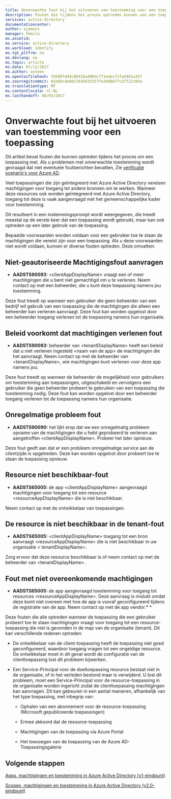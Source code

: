 ```yaml
---
title: Onverwachte fout bij het uitvoeren van toestemming voor een toepassing | Microsoft Docs
description: Fouten die tijdens het proces optreden kunnen van een toepassing en wat u kunt doen over ze ermee akkoord dat wordt beschreven
services: active-directory
documentationcenter: 
author: ajamess
manager: femila
ms.assetid: 
ms.service: active-directory
ms.workload: identity
ms.tgt_pltfrm: na
ms.devlang: na
ms.topic: article
ms.date: 07/11/2017
ms.author: asteen
ms.openlocfilehash: fd500fdd4c8642bad96dcf71eebcf1fad461a35f
ms.sourcegitcommit: 02e69c4a9d17645633357fe3d46677c2ff22c85a
ms.translationtype: MT
ms.contentlocale: nl-NL
ms.lasthandoff: 08/03/2017
---
```

# <a name="unexpected-error-when-performing-consent-to-an-application"></a>Onverwachte fout bij het uitvoeren van toestemming voor een toepassing

Dit artikel bevat fouten die kunnen optreden tijdens het proces om een toepassing met. Als u problemen met onverwachte toestemming wordt gevraagd dat niet eventuele foutberichten bevatten, Zie [verificatie scenario's voor Azure AD](https://docs.microsoft.com/azure/active-directory/develop/active-directory-authentication-scenarios).

Veel toepassingen die zijn geïntegreerd met Azure Active Directory vereisen machtigingen voor toegang tot andere bronnen om te werken. Wanneer deze resources ook worden geïntegreerd met Azure Active Directory, toegang tot deze is vaak aangevraagd met het gemeenschappelijke kader voor toestemming. 

Dit resulteert in een instemmingsprompt wordt weergegeven, die treedt meestal op de eerste keer dat een toepassing wordt gebruikt, maar kan ook optreden op een later gebruik van de toepassing.

Bepaalde voorwaarden worden voldaan voor een gebruiker toe te staan de machtigingen die vereist zijn voor een toepassing. Als u deze voorwaarden niet wordt voldaan, kunnen er diverse fouten optreden. Deze omvatten:

## <a name="requesting-not-authorized-permissions-error"></a>Niet-geautoriseerde Machtigingsfout aanvragen
* **AADSTS90093:** &lt;clientAppDisplayName&gt; vraagt een of meer machtigingen die u bent niet gemachtigd om u te verlenen. Neem contact op met een beheerder, die u kunt deze toepassing namens jou toestemming.

Deze fout treedt op wanneer een gebruiker die geen beheerder van een bedrijf wil gebruik van een toepassing die de machtigingen die alleen een beheerder kan verlenen aanvraagt. Deze fout kan worden opgelost door een beheerder toegang verlenen tot de toepassing namens hun organisatie.

## <a name="policy-prevents-granting-permissions-error"></a>Beleid voorkomt dat machtigingen verlenen fout
* **AADSTS90093:** beheerder van &lt;tenantDisplayName&gt; heeft een beleid dat u niet verlenen ingesteld &lt;naam van de app&gt; de machtigingen die het aanvraagt. Neem contact op met de beheerder van &lt;tenantDisplayName&gt;, wie machtigingen kunt verlenen voor deze app namens jou.

Deze fout treedt op wanneer de beheerder de mogelijkheid voor gebruikers om toestemming aan toepassingen, uitgeschakeld en vervolgens een gebruiker die geen beheerder probeert te gebruiken van een toepassing die toestemming nodig. Deze fout kan worden opgelost door een beheerder toegang verlenen tot de toepassing namens hun organisatie.

## <a name="intermittent-problem-error"></a>Onregelmatige probleem fout
* **AADSTS90090:** het lijkt erop dat we een onregelmatig probleem opname van de machtigingen die u hebt geprobeerd te verlenen aan aangetroffen &lt;clientAppDisplayName&gt;. Probeer het later opnieuw.

Deze fout geeft aan dat er een probleem onregelmatige service aan de clientzijde is opgetreden. Deze kan worden opgelost door probeert toe te staan de toepassing opnieuw.

## <a name="resource-not-available-error"></a>Resource niet beschikbaar-fout
* **AADSTS65005:** de app &lt;clientAppDisplayName&gt; aangevraagd machtigingen voor toegang tot een resource &lt;resourceAppDisplayName&gt; die is niet beschikbaar. 

Neem contact op met de ontwikkelaar van toepassingen.

##  <a name="resource-not-available-in-tenant-error"></a>De resource is niet beschikbaar in de tenant-fout
* **AADSTS65005:** &lt;clientAppDisplayName&gt; toegang tot een bron aanvraagt &lt;resourceAppDisplayName&gt; die is niet beschikbaar in uw organisatie &lt; tenantDisplayName&gt;. 

Zorg ervoor dat deze resource beschikbaar is of neem contact op met de beheerder van &lt;tenantDisplayName&gt;.

## <a name="permissions-mismatch-error"></a>Fout met niet overeenkomende machtigingen
* **AADSTS65005:** de app aangevraagd toestemming voor toegang tot resources &lt;resourceAppDisplayName&gt;. Deze aanvraag is mislukt omdat deze komt niet overeen met hoe de app is vooraf geconfigureerd tijdens de registratie van de app. Neem contact op met de app vendor.* *

Deze fouten die alle optreden wanneer de toepassing die een gebruiker probeert toe te staan machtigingen vraagt voor toegang tot een resource-toepassing die niet is gevonden in de map van de organisatie (tenant). Dit kan verschillende redenen optreden:

-   De ontwikkelaar van de client-toepassing heeft de toepassing niet goed geconfigureerd, waardoor toegang vragen tot een ongeldige resource. De ontwikkelaar moet in dit geval wordt de configuratie van de clienttoepassing lost dit probleem bijwerken.

-   Een Service-Principal voor de doeltoepassing resource bestaat niet in de organisatie, of in het verleden bestond maar is verwijderd. U lost dit probleem, moet een Service-Principal voor de resource-toepassing in de organisatie worden ingericht zodat de clienttoepassing machtigingen kan aanvragen. Dit kan gebeuren in een aantal manieren, afhankelijk van het type toepassing, met inbegrip van:

    -   Ophalen van een abonnement voor de resource-toepassing (Microsoft gepubliceerde toepassingen)

    -   Ermee akkoord dat de resource-toepassing

    -   Machtigingen van de toepassing via Azure Portal

    -   Het toevoegen van de toepassing van de Azure AD-Toepassingsgalerie

## <a name="next-steps"></a>Volgende stappen 

[Apps, machtigingen en toestemming in Azure Active Directory (v1-eindpunt)](https://docs.microsoft.com/azure/active-directory/active-directory-apps-permissions-consent)<br>

[Scopes, machtigingen en toestemming in Azure Active Directory (v2.0-eindpunt)](https://docs.microsoft.com/azure/active-directory/develop/active-directory-v2-scopes)


